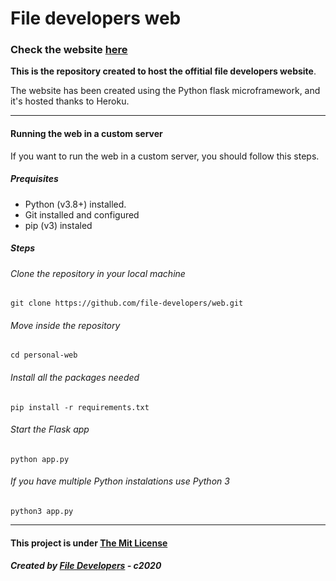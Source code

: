 # File developers web
### Check the website [here](https://file-developers.herokuapp.com)
**This is the repository created to host the offitial file developers website**.

The website has been created using the Python flask microframework, and it's hosted thanks to Heroku.

---

#### Running the web in a custom server
If you want to run the web in a custom server, you should follow this steps.
##### Prequisites
* Python (v3.8+) installed.
* Git installed and configured
* pip (v3) instaled
##### Steps
###### Clone the repository in your local machine
```shell
git clone https://github.com/file-developers/web.git
```
###### Move inside the repository
```shell
cd personal-web
```
###### Install all the packages needed
```shell
pip install -r requirements.txt
```
###### Start the Flask app
```
python app.py
```
###### If you have multiple Python instalations use Python 3
```
python3 app.py
```

---

#### This project is under [The Mit License](https://opensource.org/licenses/MIT)

##### Created by [File Developers](https://github.com/file-developers) - c2020
